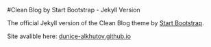 #Clean Blog by Start Bootstrap - Jekyll Version

The official Jekyll version of the Clean Blog theme by [Start Bootstrap](http://startbootstrap.com/).

Site avalible here: [dunice-alkhutov.github.io](https://dunice-alkhutov.github.io/)